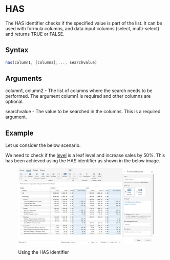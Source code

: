 # HAS

The HAS identifier checks if the specified value is part of the list. It can be used with formula columns, and data input columns (select, multi-select) and returns TRUE or FALSE.

## Syntax

```javascript
has(column1, [column2],..., searchvalue)
```

## Arguments

column1, column2 - The list of columns where the search needs to be performed. The argument column1 is required and other columns are optional.

searchvalue - The value to be searched in the columns. This is a required argument.&#x20;

## **Example**

Let us consider the below scenario.&#x20;

We need to check if the [level](level.md) is a leaf level and increase sales by 50%. This has been achieved using the HAS identifier as shown in the below image.

<figure><img src="../../.gitbook/assets/Formula has.png" alt=""><figcaption><p>Using the HAS identifier</p></figcaption></figure>
